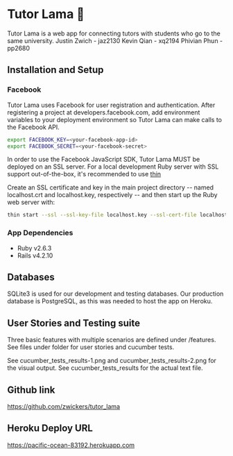 # Tutor Lama 🦙

Tutor Lama is a web app for connecting tutors with students who go to the same university.
Justin Zwich - jaz2130
Kevin Qian - xq2194
Phivian Phun - pp2680

## Installation and Setup

### Facebook

Tutor Lama uses Facebook for user registration and authentication. After registering a project at developers.facebook.com, add environment variables to your deployment environment so Tutor Lama can make calls to the Facebook API.

```bash
export FACEBOOK_KEY=<your-facebook-app-id>
export FACEBOOK_SECRET=<your-facebook-secret>
```

In order to use the Facebook JavaScript SDK, Tutor Lama MUST be deployed on an SSL server. For a local development Ruby server with SSL support out-of-the-box, it's recommended to use [thin](https://github.com/macournoyer/thin)

Create an SSL certificate and key in the main project directory -- named localhost.crt and localhost.key, respectively -- and then start up the Ruby web server with:
```bash
thin start --ssl --ssl-key-file localhost.key --ssl-cert-file localhost.crt
```

### App Dependencies

* Ruby v2.6.3
* Rails v4.2.10

## Databases

SQLite3 is used for our development and testing databases.
Our production database is PostgreSQL, as this was needed to host the app on Heroku.

## User Stories and Testing suite

Three basic features with multiple scenarios are defined under /features.
See files under folder for user stories and cucumber tests.

See cucumber_tests_results-1.png and cucumber_tests_results-2.png for the visual output.
See cucumber_tests_results for the actual text file.

## Github link

https://github.com/zwickers/tutor_lama

## Heroku Deploy URL

https://pacific-ocean-83192.herokuapp.com
